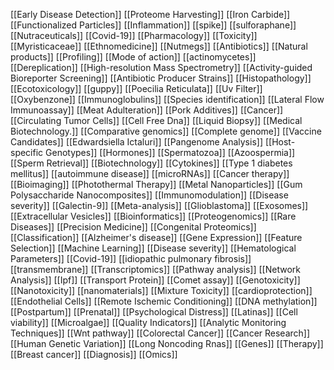 [[Early Disease Detection]]
[[Proteome Harvesting]]
[[Iron Carbide]]
[[Functionalized Particles]]
[[Inflammation]]
[[spike]]
[[sulforaphane]]
[[Nutraceuticals]]
[[Covid-19]]
[[Pharmacology]]
[[Toxicity]]
[[Myristicaceae]]
[[Ethnomedicine]]
[[Nutmegs]]
[[Antibiotics]]
[[Natural products]]
[[Profiling]]
[[Mode of action]]
[[actinomycetes]]
[[Dereplication]]
[[High-resolution Mass Spectrometry]]
[[Activity-guided Bioreporter Screening]]
[[Antibiotic Producer Strains]]
[[Histopathology]]
[[Ecotoxicology]]
[[guppy]]
[[Poecilia Reticulata]]
[[Uv Filter]]
[[Oxybenzone]]
[[Immunoglobulins]]
[[Species identification]]
[[Lateral Flow Immunoassay]]
[[Meat Adulteration]]
[[Pork Additives]]
[[Cancer]]
[[Circulating Tumor Cells]]
[[Cell Free Dna]]
[[Liquid Biopsy]]
[[Medical Biotechnology.]]
[[Comparative genomics]]
[[Complete genome]]
[[Vaccine Candidates]]
[[Edwardsiella Ictaluri]]
[[Pangenome Analysis]]
[[Host-specific Genotypes]]
[[Hormones]]
[[Spermatozoa]]
[[Azoospermia]]
[[Sperm Retrieval]]
[[Biotechnology]]
[[Cytokines]]
[[Type 1 diabetes mellitus]]
[[autoimmune disease]]
[[microRNAs]]
[[Cancer therapy]]
[[Bioimaging]]
[[Photothermal Therapy]]
[[Metal Nanoparticles]]
[[Gum Polysaccharide Nanocomposites]]
[[Immunomodulation]]
[[Disease severity]]
[[Galectin-9]]
[[Meta-analysis]]
[[Glioblastoma]]
[[Exosomes]]
[[Extracellular Vesicles]]
[[Bioinformatics]]
[[Proteogenomics]]
[[Rare Diseases]]
[[Precision Medicine]]
[[Congenital Proteomics]]
[[Classification]]
[[Alzheimer's disease]]
[[Gene Expression]]
[[Feature Selection]]
[[Machine Learning]]
[[Disease severity]]
[[Hematological Parameters]]
[[Covid-19]]
[[idiopathic pulmonary fibrosis]]
[[transmembrane]]
[[Transcriptomics]]
[[Pathway analysis]]
[[Network Analysis]]
[[Ipf]]
[[Transport Protein]]
[[Comet assay]]
[[Genotoxicity]]
[[Nanotoxicity]]
[[nanomaterials]]
[[Mixture Toxicity]]
[[cardioprotection]]
[[Endothelial Cells]]
[[Remote Ischemic Conditioning]]
[[DNA methylation]]
[[Postpartum]]
[[Prenatal]]
[[Psychological Distress]]
[[Latinas]]
[[Cell viability]]
[[Microalgae]]
[[Quality Indicators]]
[[Analytic Monitoring Techniques]]
[[Wnt pathway]]
[[Colorectal Cancer]]
[[Cancer Research]]
[[Human Genetic Variation]]
[[Long Noncoding Rnas]]
[[Genes]]
[[Therapy]]
[[Breast cancer]]
[[Diagnosis]]
[[Omics]]
